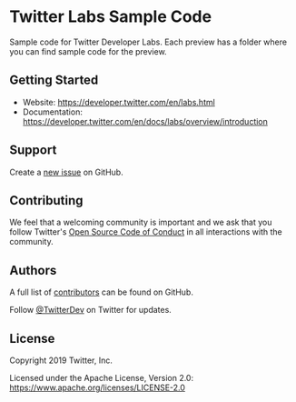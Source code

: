 # Twitter Labs Sample Code

Sample code for Twitter Developer Labs. Each preview has a folder where you can find sample code for the preview.

## Getting Started

 * Website: https://developer.twitter.com/en/labs.html
 * Documentation: https://developer.twitter.com/en/docs/labs/overview/introduction


## Support

Create a [new issue](https://github.com/Twitter-Labs-Sample-Code/issues/new) on GitHub.

## Contributing

We feel that a welcoming community is important and we ask that you follow Twitter's
[Open Source Code of Conduct](https://github.com/twitter/code-of-conduct/blob/master/code-of-conduct.md)
in all interactions with the community.

## Authors

A full list of [contributors](https://github.com/Twitter-Labs-Sample-Code/graphs/contributors?type=a) can be found on GitHub.

Follow [@TwitterDev](https://twitter.com/TwitterDev) on Twitter for updates.

## License

Copyright 2019 Twitter, Inc.

Licensed under the Apache License, Version 2.0: https://www.apache.org/licenses/LICENSE-2.0
